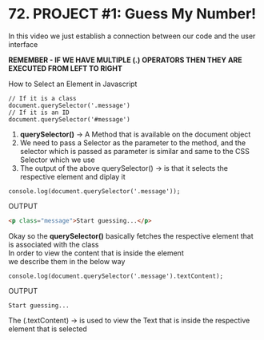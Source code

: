 # 72. PROJECT #1: Guess My Number!

In this video we just establish a connection between our code and the user interface        

**REMEMBER - IF WE HAVE MULTIPLE (.) OPERATORS THEN THEY ARE EXECUTED FROM LEFT TO RIGHT**

How to Select an Element in Javascript  	    
```JS
// If it is a class
document.querySelector('.message')
// If it is an ID
document.querySelector('#message')
```
1. **querySelector()** -> A Method that is available on the document object          
2. We need to pass a Selector as the parameter to the method, and the selector which is passed as parameter is similar and same to the CSS Selector which we use        
3. The output of the above querySelector() -> is that it selects the respective element and diplay it       
```JS   
console.log(document.querySelector('.message'));        
```
OUTPUT
```HTML
<p class="message">Start guessing...</p>        
```
Okay so the **querySelector()** basically fetches the respective element that is associated with the class           
In order to view the content that is inside the element     
we describe them in the below way       
```JS
console.log(document.querySelector('.message').textContent);
```
OUTPUT
```TXT
Start guessing...      
```
The (.textContent) -> is used to view the Text that is inside the respective element that is selected